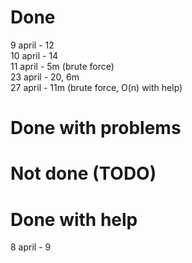 # Done
9 april - 12  
10 april - 14  
11 april - 5m (brute force)  
23 april - 20, 6m  
27 april - 11m (brute force, O(n) with help)

# Done with problems


# Not done (TODO)


# Done with help
8 april - 9